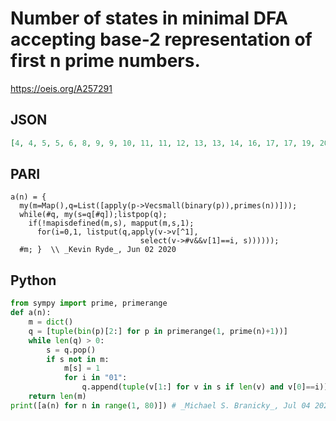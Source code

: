 # Number of states in minimal DFA accepting base\-2 representation of first n prime numbers\.
https://oeis.org/A257291
## JSON
```JSON
[4, 4, 5, 5, 6, 8, 9, 9, 10, 11, 11, 12, 13, 13, 14, 16, 17, 17, 19, 20, 21, 21, 21, 22, 23, 23, 24, 24, 24, 25, 26, 27, 28, 28, 29, 29, 31, 32, 33, 35, 36, 36, 37, 38, 38, 38, 39, 40, 41, 40, 41, 41, 42, 43, 44, 44, 44, 45, 46, 46, 47, 47, 48, 48, 49, 49, 49, 51, 52, 52, 54, 55, 55, 56, 56, 57, 58, 58]
```
## PARI
```PARI
a(n) = {
  my(m=Map(),q=List([apply(p->Vecsmall(binary(p)),primes(n))]));
  while(#q, my(s=q[#q]);listpop(q);
    if(!mapisdefined(m,s), mapput(m,s,1);
      for(i=0,1, listput(q,apply(v->v[^1],
                             select(v->#v&&v[1]==i, s))))));
  #m; }  \\ _Kevin Ryde_, Jun 02 2020
```
## Python
```Python
from sympy import prime, primerange
def a(n):
    m = dict()
    q = [tuple(bin(p)[2:] for p in primerange(1, prime(n)+1))]
    while len(q) > 0:
        s = q.pop()
        if s not in m:
            m[s] = 1
            for i in "01":
                q.append(tuple(v[1:] for v in s if len(v) and v[0]==i))
    return len(m)
print([a(n) for n in range(1, 80)]) # _Michael S. Branicky_, Jul 04 2022 after _Kevin Ryde_
```
